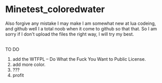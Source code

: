 # Minetest_coloredwater <br>

Also forgive any mistake I may make I am somewhat new at lua codeing, and github well I a total noob when it come to github so that that. So I am sorry if I don't upload the files the right way, I will try my best. <br> <br>

TO DO <br>
1. add the WTFPL – Do What the Fuck You Want to Public License. <br>
2. add more color. <br>
3. ??? <br>
4. profit 
